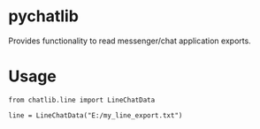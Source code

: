 # pychatlib

Provides functionality to read messenger/chat application exports.

# Usage

```
from chatlib.line import LineChatData

line = LineChatData("E:/my_line_export.txt")
```
